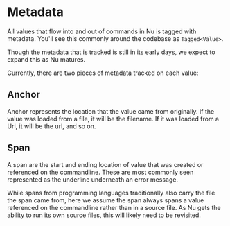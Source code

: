 # Metadata

All values that flow into and out of commands in Nu is tagged with metadata.  You'll see this commonly around the codebase as `Tagged<Value>`. 

Though the metadata that is tracked is still in its early days, we expect to expand this as Nu matures.

Currently, there are two pieces of metadata tracked on each value:

## Anchor

Anchor represents the location that the value came from originally. If the value was loaded from a file, it will be the filename. If it was loaded from a Url, it will be the url, and so on.

## Span

A span are the start and ending location of value that was created or referenced on the commandline. These are most commonly seen represented as the underline underneath an error message.

While spans from programming languages traditionally also carry the file the span came from, here we assume the span always spans a value referenced on the commandline rather than in a source file. As Nu gets the ability to run its own source files, this will likely need to be revisited.

